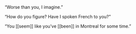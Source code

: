 “Worse than you, I imagine.”

“How do you figure? Have I spoken French to you?”

“You [[seem]] like you’ve [[been]] in Montreal for some time.”